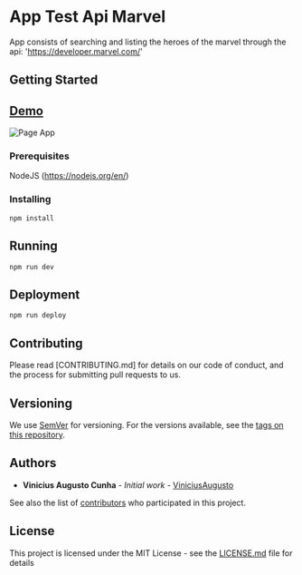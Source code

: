 # App Test Api Marvel

App consists of searching and listing the heroes of the marvel through the api: 'https://developer.marvel.com/'


## Getting Started

## [Demo](http://app-test-api-marvel.herokuapp.com/)

![Page App](http://app-test-api-marvel.herokuapp.com/images/layout.png)

### Prerequisites

NodeJS (https://nodejs.org/en/)

### Installing

```
npm install
```

## Running

```
npm run dev
```

## Deployment

```
npm run deploy
```


## Contributing

Please read [CONTRIBUTING.md] for details on our code of conduct, and the process for submitting pull requests to us.

## Versioning

We use [SemVer](http://semver.org/) for versioning. For the versions available, see the [tags on this repository](https://github.com/ViniciusAugusto/app-test-api-marvel/tags).

## Authors

* **Vinicius Augusto Cunha** - *Initial work* - [ViniciusAugusto](https://github.com/ViniciusAugusto)

See also the list of [contributors](https://github.com/ViniciusAugusto/app-test-api-marvel/contributors) who participated in this project.

## License

This project is licensed under the MIT License - see the [LICENSE.md](LICENSE.md) file for details